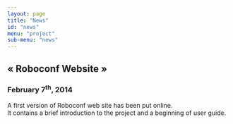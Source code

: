 ```yaml
---
layout: page
title: "News"
id: "news"
menu: "project"
sub-menu: "news"
---
```


## &laquo; Roboconf Website &raquo;
### <span class="glyphicon glyphicon-calendar"></span>  February 7<sup>th</sup>, 2014

A first version of Roboconf web site has been put online.  
It contains a brief introduction to the project and a beginning of user guide.
